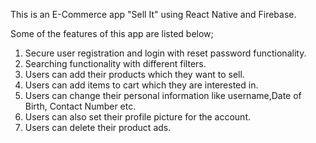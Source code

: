 This is an E-Commerce app "Sell It" using React Native and Firebase.

Some of the features of this app are listed below;
1. Secure user registration and login with reset password functionality.
2. Searching functionality with different filters.
3. Users can add their products which they want to sell.
4. Users can add items to cart which they are interested in.
5. Users can change their personal information like username,Date of Birth, Contact Number etc.
6. Users can also set their profile picture for the account.
7. Users can delete their product ads.
